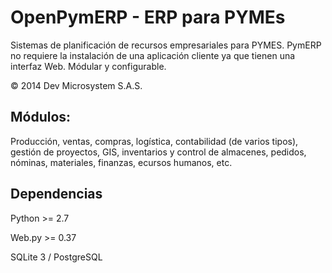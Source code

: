 # OpenPymERP - ERP para PYMEs

Sistemas de planificación de recursos empresariales para PYMES.
PymERP no requiere la instalación de una aplicación cliente ya que tienen una interfaz Web. Módular y configurable.

© 2014 Dev Microsystem S.A.S.

## Módulos:
Producción, ventas, compras, logística, contabilidad (de varios tipos), gestión de proyectos, GIS, inventarios y control de almacenes, pedidos, nóminas, materiales, finanzas, ecursos humanos, etc.

## Dependencias

Python >= 2.7

Web.py >= 0.37 

SQLite 3 / PostgreSQL
